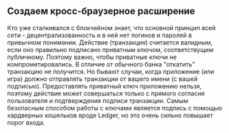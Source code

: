 ## Создаем кросс-браузерное расширение

Кто уже сталкивался с блокчейном знает, что основной принцип всей сети - децентрализованность 
и в ней нет логинов и паролей в привычном понимании. 
Действие (транзакция) считается валидным, если оно правильно подписано приватным ключом, соответствущим публичному. 
Поэтому важно, чтобы приватные ключи 
не компрометировались. В отличие от обычного банка "откатить" транзакцию не получится. 
Но бывают случаи, когда приложение (или игра) должно отправлять транзакции от вашего имени (с вашей подписью). 
Предоставлять приватный ключ приложению нельзя, поэтому действие может совершаться только с
 прямого согласия пользователя и подтверждения подписи транзакции.
Самым безопасным способом работы с ключами является подпись с помощью хардверных кошельков вроде Ledger, но это 
очень сильно повышает порог входа. 

##
  